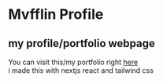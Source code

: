 # Mvfflin Profile
## my profile/portfolio webpage
You can visit this/my portfolio right [here](https://mvffin.my.id/)
<br />
i made this with nextjs react and tailwind css
